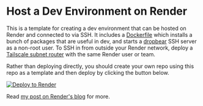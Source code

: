 # Host a Dev Environment on Render

This is a template for creating a dev environment that can be hosted on Render
and connected to via SSH. It includes a [Dockerfile](Dockerfile) which installs
a bunch of packages that are useful in dev, and starts a
[dropbear](https://matt.ucc.asn.au/dropbear/dropbear.html) SSH server as a
non-root user. To SSH in from outside your Render network, deploy a [Tailscale
subnet router](https://github.com/render-examples/tailscale) with the same
Render user or team.

Rather than deploying directly, you should create your own repo using this
repo as a template and then deploy by clicking the button below.

[![Deploy to Render](http://render.com/images/deploy-to-render-button.svg)](https://render.com/deploy)

Read [my post on Render's blog](https://render.com/blog/host-a-dev-environment-on-render-with-vs-code-and-tailscale) for more.
